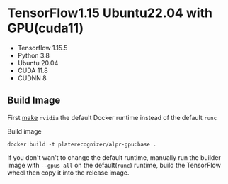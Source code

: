 # TensorFlow1.15 Ubuntu22.04 with GPU(cuda11)
- Tensorflow 1.15.5
- Python 3.8 
- Ubuntu 20.04
- CUDA 11.8
- CUDNN 8

## Build Image
First [make](https://stackoverflow.com/a/61737404) `nvidia` the default Docker runtime instead of the default `runc`

Build image
```shell
docker build -t platerecognizer/alpr-gpu:base .
```

If you don't wan't to change the default runtime, manually run the builder image with `--gpus all` on the default(`runc`) runtime, build the TensorFlow wheel then copy it into the release image.

